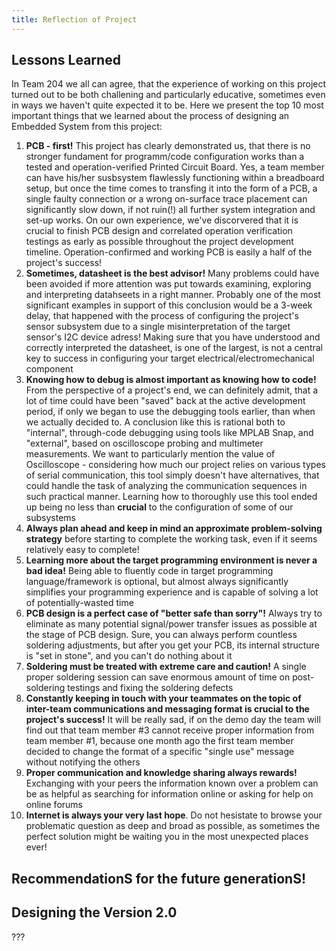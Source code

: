 ```yaml
---
title: Reflection of Project
---
```


## Lessons Learned
In Team 204 we all can agree, that the experience of working on this project turned out to be both challening and particularly educative, sometimes even in ways we haven't quite expected it to be. Here we present the top 10 most important things that we learned about the process of designing an Embedded System from this project:
1) **PCB - first!** This project has clearly demonstrated us, that there is no stronger fundament for programm/code configuration works than a tested and operation-verified Printed Circuit Board. Yes, a team member can have his/her susbsystem flawlessly functioning within a breadboard setup, but once the time comes to transfing it into the form of a PCB, a single faulty connection or a wrong on-surface trace placement can significantly slow down, if not ruin(!) all further system integration and set-up works. On our own experience, we've discorvered that it is crucial to finish PCB design and correlated operation verification testings as early as possible throughout the project development timeline. Operation-confirmed and working PCB is easily a half of the project's success!
2) **Sometimes, datasheet is the best advisor!** Many problems could have been avoided if more attention was put towards examining, exploring and interpreting datahseets in a right manner. Probably one of the most significant examples in support of this conclusion would be a 3-week delay, that happened with the process of configuring the project's sensor subsystem due to a single misinterpretation of the target sensor's I2C device adress! Making sure that you have understood and correctly interpreted the datasheet, is one of the largest, is not a central key to success in configuring your target electrical/electromechanical component
3) **Knowing how to debug is almost important as knowing how to code!** From the perspective of a project's end, we can definitely admit, that a lot of time could have been "saved" back at the active development period, if only we began to use the debugging tools earlier, than when we actually decided to. A conclusion like this is rational both to "internal", through-code debugging using tools like MPLAB Snap, and "external", based on oscilloscope probing and multimeter measurements. We want to particularly mention the value of Oscilloscope - considering how much our project relies on various types of serial communication, this tool simply doesn't have alternatives, that could handle the task of analyzing the communication sequences in such practical manner. Learning how to thoroughly use this tool ended up being no less than **crucial** to the configuration of some of our subsystems
4) **Always plan ahead and keep in mind an approximate problem-solving strategy** before starting to complete the working task, even if it seems relatively easy to complete!
5) **Learning more about the target programming environment is never a bad idea!** Being able to fluently code in target programming language/framework is optional, but almost always significantly simplifies your programming experience and is capable of solving a lot of potentially-wasted time
6) **PCB design is a perfect case of "better safe than sorry"!** Always try to eliminate as many potential signal/power transfer issues as possible at the stage of PCB design. Sure, you can always perform countless soldering adjustments, but after you get your PCB, its internal structure is "set in stone", and you can't do nothing about it
7) **Soldering must be treated with extreme care and caution!** A single proper soldering session can save enormous amount of time on post-soldering testings and fixing the soldering defects
8) **Constantly keeping in touch with your teammates on the topic of inter-team communications and messaging format is crucial to the project's success!** It will be really sad, if on the demo day the team will find out that team member #3 cannot receive proper information from team member #1, because one month ago the first team member decided to change the format of a specific "single use" message without notifying the others 
9) **Proper communication and knowledge sharing always rewards!** Exchanging with your peers the information known over a problem can be as helpful as searching for information online or asking for help on online forums
10) **Internet is always your very last hope**. Do not hesistate to browse your problematic question as deep and broad as possible, as sometimes the perfect solution might be waiting you in the most unexpected places ever!

## RecommendationS for the future generationS!

## Designing the Version 2.0

???

